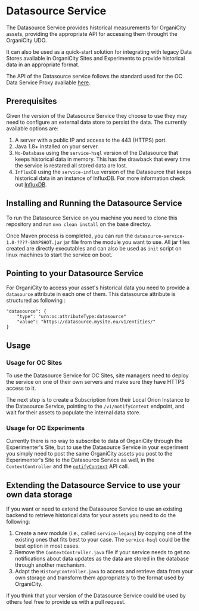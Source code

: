 #  Datasource Service

The Datasource Service provides historical measurements for OrganiCity assets, providing the appropriate API for accessing them throught the OrganiCity UDO. 

It can also be used as a quick-start solution for integrating with legacy Data Stores available in OrganiCity Sites and Experiments to provide historical data in an appropriate format.

The API of the Datasource service follows the standard used for the OC Data Service Proxy available [here](https://organicityeu.github.io/api/DataSource.html).

## Prerequisites

Given the version of the Datasource Service they choose to use they may need to configure an external data store to persist the data. The currently available options are: 

1. A server with a public IP and access to the 443 (HTTPS) port.
1. Java 1.8+ installed on your server.
1. `No-Database` using the `service-hsql` version of the Datasource that keeps historical data in memory. This has the drawback that every time the service is restared all stored data are lost.
1. `InfluxDB` using the `service-influx` version of the Datasource that keeps historical data in an instance of InfluxDB. For more information check out [InfluxDB](https://www.influxdata.com/).

## Installing and Running the Datasource Service

To run the Datasource Service on you machine you need to clone this repository and run `mvn clean install` on the base directoy.

Once Maven process is completed, you can run the `datasource-service-1.0-????-SNAPSHOT.jar` jar file from the module you want to use. All jar files created are directly executables and can also be used as `init` script on linux machines to start the service on boot.

## Pointing to your Datasource Service

For OrganiCity to access your asset's historical data you need to provide a `datasource` attribute in each one of them. This datasource attribute is structured as following :

    "datasource": {
        "type": "urn:oc:attributeType:datasource"
        "value": "https://datasource.mysite.eu/v1/entities/"
    }

## Usage

### Usage for OC Sites

To use the Datasource Service for OC Sites, site managers need to deploy the service on one of their own servers and make sure they have HTTPS access to it.

The next step is to create a Subscription from their Local Orion Instance to the Datasource Service, pointing to the `/v1/notifyContext` endpoint, and wait for their assets to populate the internal data store.


### Usage for OC Experiments

Currently there is no way to subscribe to data of OrganiCity through the Experimenter's Site, but to use the Datasource Service in your experiment you simply need to post the same OrganiCity assets you post to the Experimenter's Site to the Datasource Service as well, in the `ContextController` and the [`notifyContext`](https://github.com/amaxilat/DataSource/blob/master/service-hsql/src/main/java/eu/organicity/data/controller/ContextController.java#L29) API call.

## Extending the Datasource Service to use your own data storage

If you want or need to extend the Datasource Service to use an existing backend to retrieve historical data for your assets you need to do the following: 

1. Create a new module (i.e., called `service-legacy`) by copying one of the existing ones that fits best to your case. The `service-hsql` could be the best option in most cases.
1. Remove the `ContextController.java` file if your service needs to get no notifications about data updates as the data are stored in the database through another mechanism.
1. Adapt the `HistoryController.java` to access and retrieve data from your own storage and transform them appropriately to the format used by OrganiCity.

if you think that your version of the Datasource Service could be used by others feel free to provide us with a pull request.
